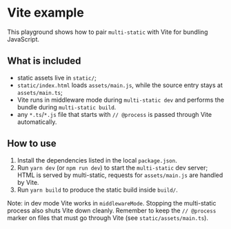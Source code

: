# Vite example

This playground shows how to pair `multi-static` with Vite for bundling JavaScript.

## What is included

- static assets live in `static/`;
- `static/index.html` loads `assets/main.js`, while the source entry stays at `assets/main.ts`;
- Vite runs in middleware mode during `multi-static dev` and performs the bundle during `multi-static build`.
- any `*.ts`/`*.js` file that starts with `// @process` is passed through Vite automatically.

## How to use

1. Install the dependencies listed in the local `package.json`.
2. Run `yarn dev` (or `npm run dev`) to start the `multi-static` dev server; HTML is served by multi-static, requests for `assets/main.js` are handled by Vite.
3. Run `yarn build` to produce the static build inside `build/`.

Note: in dev mode Vite works in `middlewareMode`. Stopping the multi-static process also shuts Vite down cleanly. Remember to keep the `// @process` marker on files that must go through Vite (see `static/assets/main.ts`).
